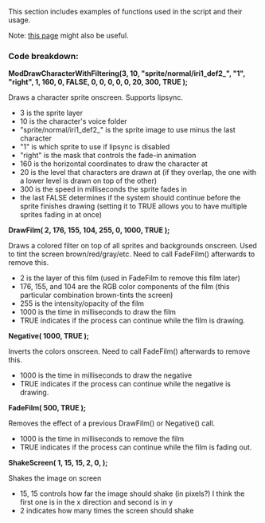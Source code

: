This section includes examples of functions used in the script and their usage.

Note: [this page](https://07th-mod.com/wiki/developer/Command-headers-for-game-scripts) might also be useful.

### Code breakdown:
**ModDrawCharacterWithFiltering(3, 10, "sprite/normal/iri1_def2_", "1", "right", 1, 160, 0, FALSE, 0, 0, 0, 0, 0, 20, 300, TRUE );**

Draws a character sprite onscreen.  Supports lipsync.
* 3 is the sprite layer
* 10 is the character's voice folder
* "sprite/normal/iri1_def2_" is the sprite image to use minus the last character
* "1" is which sprite to use if lipsync is disabled
* "right" is the mask that controls the fade-in animation
* 160 is the horizontal coordinates to draw the character at
* 20 is the level that characters are drawn at (if they overlap, the one with a lower level is drawn on top of the other)
* 300 is the speed in milliseconds the sprite fades in
* the last FALSE determines if the system should continue before the sprite finishes drawing (setting it to TRUE allows you to have multiple sprites fading in at once)


**DrawFilm( 2, 176, 155, 104, 255, 0, 1000, TRUE );**

Draws a colored filter on top of all sprites and backgrounds onscreen.  Used to tint the screen brown/red/gray/etc.  Need to call FadeFilm() afterwards to remove this.
* 2 is the layer of this film (used in FadeFilm to remove this film later)
* 176, 155, and 104 are the RGB color components of the film (this particular combination brown-tints the screen)
* 255 is the intensity/opacity of the film
* 1000 is the time in milliseconds to draw the film
* TRUE indicates if the process can continue while the film is drawing.


**Negative( 1000, TRUE );**

Inverts the colors onscreen.  Need to call FadeFilm() afterwards to remove this.
* 1000 is the time in milliseconds to draw the negative
* TRUE indicates if the process can continue while the negative is drawing.


**FadeFilm( 500, TRUE );**

Removes the effect of a previous DrawFilm() or Negative() call.
* 1000 is the time in milliseconds to remove the film
* TRUE indicates if the process can continue while the film is fading out.

**ShakeScreen( 1, 15, 15, 2, 0, );**

Shakes the image on screen
* 15, 15 controls how far the image should shake (in pixels?) I think the first one is in the x direction and second is in y
* 2 indicates how many times the screen should shake